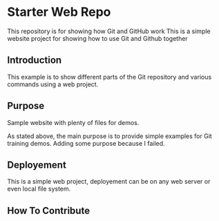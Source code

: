 # Starter Web Repo

This repository is for showing how Git and GitHub work
This is a simple website project for showing how to use Git and Github together

## Introduction

This example is to show different parts of the Git repository and various commands using a web project.

## Purpose

Sample website with plenty of files for demos.

As stated above, the main purpose is to provide simple examples for Git training demos. Adding some purpose because I failed.

## Deployement

This is a simple web project, deployement can be on any web server or even local file system.

## How To Contribute